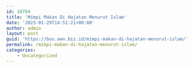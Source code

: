 ```yaml
---
id: 10784
title: 'Mimpi Makan Di Hajatan Menurut Islam'
date: '2023-01-29T14:51:21+00:00'
author: admin
layout: post
guid: 'https://bos.awn.biz.id/mimpi-makan-di-hajatan-menurut-islam/'
permalink: /mimpi-makan-di-hajatan-menurut-islam/
categories:
    - Uncategorized
---
```


